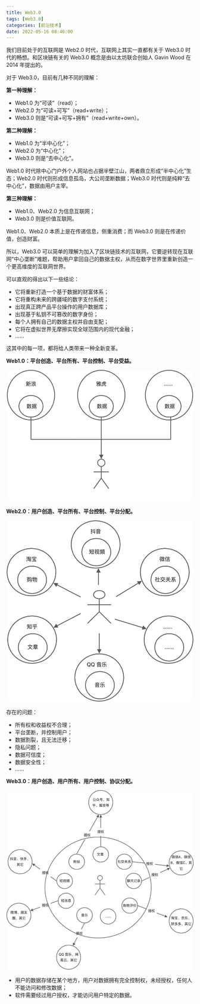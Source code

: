 ```yaml
---
title: Web3.0
tags: [Web3.0]
categories: [前沿技术]
date: 2022-05-16 08:46:00
---
```


我们目前处于的互联网是 Web2.0 时代，互联网上其实一直都有关于 Web3.0 时代的畅想。和区块链有关的 Web3.0 概念是由以太坊联合创始人 Gavin Wood 在 2014 年提出的。

对于 Web3.0，目前有几种不同的理解：

**第一种理解：**

- Web1.0 为“可读”（read）；
- Web2.0 为“可读+可写”（read+write）；
- Web3.0 则是“可读+可写+拥有”（read+write+own）。

**第二种理解：**

- Web1.0 为“半中心化”；
- Web2.0 为“中心化”；
- Web3.0 则是“去中心化”。

Web1.0 时代除中心门户外个人网站也占据半壁江山，两者鼎立形成“半中心化”生态；Web2.0 时代则形成信息孤岛，大公司垄断数据；Web3.0 时代则是纯粹“去中心化”，数据由用户主宰。

**第三种理解：**

- Web1.0、Web2.0 为信息互联网；
- Web3.0 则是价值互联网。

Web1.0、Web2.0 本质上是在传递信息，侧重消费；而 Web3.0 则是在传递价值，创造财富。

所以，Web3.0 可以简单的理解为加入了区块链技术的互联网，它要逆转现在互联网“中心垄断”难题，帮助用户拿回自己的数据主权，从而在数字世界里重新创造一个更高维度的互联网世界。

可以直观的得出以下一些结论：

- 它将重新打造一个基于数据的财富体系；
- 它将重构未来的跨疆域的数字支付系统；
- 出现真正跨产品平台操作的用户数据库；
- 出现基于私钥不可篡改的数字身份；
- 每个人拥有自己的数据主权并自由支配；
- 它将在虚拟世界无摩擦实现全球范围内的现代金融；
- ……

这其中的每一项，都将给人类带来一种全新变革。

**Web1.0：平台创造、平台所有、平台控制、平台受益。**

![](../images/1652664252517.jpg)

**Web2.0：用户创造、平台所有、平台控制、平台分配。**

![](../images/1652664265955.jpg)

存在的问题：

- 所有权和收益权不合理；
- 平台垄断，并控制用户；
- 数据割裂，且无法迁移；
- 隐私问题；
- 数据可信度；
- 数据安全性；
- ……

**Web3.0：用户创造、用户所有、用户控制、协议分配。**

![](../images/1652664298419.jpg)

- 用户的数据存储在某个地方，用户对数据拥有完全控制权，未经授权，任何人不能访问和修改数据；
- 软件需要经过用户授权，才能访问用户特定的数据。
